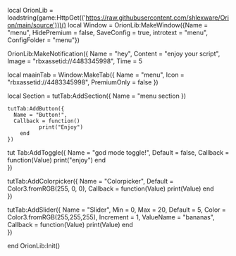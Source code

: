 local OrionLib = loadstring(game:HttpGet(('https://raw.githubusercontent.com/shlexware/Orion/main/source')))()
local Window = OrionLib:MakeWindow({Name = "menu", HidePremium = false, SaveConfig = true, introtext = "menu", ConfigFolder = "menu"})

OrionLib:MakeNotification({
  Name = "hey",
  Content = "enjoy your script",
  Image = "rbxassetid://4483345998",
  Time = 5

local maainTab = Window:MakeTab({
  Name = "menu",
  Icon = "rbxassetid://4483345998",
  PremiumOnly = false
})

local Section = tutTab:AddSection({
	Name = "menu section
})



    tutTab:AddButton({
      Name = "Button!",
      Callback = function()
              print("Enjoy")
        end    
    })

   tut Tab:AddToggle({
	Name = "god mode toggle!",
	Default = false,
	Callback = function(Value)
		print("enjoy")
	end    
})

tutTab:AddColorpicker({
	Name = "Colorpicker",
	Default = Color3.fromRGB(255, 0, 0),
	Callback = function(Value)
		print(Value)
	end	  
})

tutTab:AddSlider({
      Name = "Slider",
      Min = 0,
      Max = 20,
      Default = 5,
      Color = Color3.fromRGB(255,255,255),
      Increment = 1,
      ValueName = "bananas",
      Callback = function(Value)
        print(Value)
      end    
    })
    
end
OrionLib:Init() 
